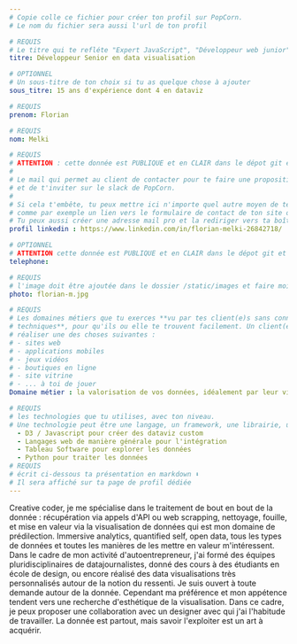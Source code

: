 ```yaml
---
# Copie colle ce fichier pour créer ton profil sur PopCorn.
# Le nom du fichier sera aussi l'url de ton profil

# REQUIS
# Le titre qui te refléte "Expert JavaScript", "Développeur web junior"
titre: Développeur Senior en data visualisation

# OPTIONNEL
# Un sous-titre de ton choix si tu as quelque chose à ajouter
sous_titre: 15 ans d'expérience dont 4 en dataviz

# REQUIS
prenom: Florian

# REQUIS
nom: Melki

# REQUIS
# ATTENTION : cette donnée est PUBLIQUE et en CLAIR dans le dépot git et sur le site
#
# Le mail qui permet au client de contacter pour te faire une proposition de projet
# et de t'inviter sur le slack de PopCorn.
#
# Si cela t'embête, tu peux mettre ici n'importe quel autre moyen de te contacter,
# comme par exemple un lien vers le formulaire de contact de ton site ou vers ton linkedin.
# Tu peux aussi créer une adresse mail pro et la rediriger vers ta boîte mail perso
profil linkedin : https://www.linkedin.com/in/florian-melki-26842718/

# OPTIONNEL
# ATTENTION cette donnée est PUBLIQUE et en CLAIR dans le dépot git et sur le site
telephone:

# REQUIS
# l'image doit être ajoutée dans le dossier /static/images et faire moins de 100ko ! Sa hauteur affichée sur le site sera de 300px, elle s'adaptera comme elle peut au responsive avec du css.
photo: florian-m.jpg

# REQUIS
# Les domaines métiers que tu exerces **vu par tes client(e)s sans connaissances
# techniques**, pour qu'ils ou elle te trouvent facilement. Un client(e) veut par exemple
# réaliser une des choses suivantes :
# - sites web
# - applications mobiles
# - jeux vidéos
# - boutiques en ligne
# - site vitrine
# - ... à toi de jouer
Domaine métier : la valorisation de vos données, idéalement par leur visualisation. 

# REQUIS
# les technologies que tu utilises, avec ton niveau.
# Une technologie peut être une langage, un framework, une librairie, un CMS ...
  - D3 / Javascript pour créer des dataviz custom
  - Langages web de manière générale pour l'intégration
  - Tableau Software pour explorer les données
  - Python pour traiter les données
# REQUIS
# écrit ci-dessous ta présentation en markdown ⬇️
# Il sera affiché sur ta page de profil dédiée
---
```


Creative coder, je me spécialise dans le traitement de bout en bout de la donnée : récupération via appels d'API ou web scrapping, nettoyage, fouille, et mise en valeur via la visualisation de données qui est mon domaine de prédilection. Immersive analytics, quantified self, open data, tous les types de données et toutes les manières de les mettre en valeur m'intéressent.
Dans le cadre de mon activité d'autoentrepreneur, j'ai formé des équipes pluridisciplinaires de datajournalistes, donné des cours à des étudiants en école de design, ou encore réalisé des data visualisations très personnalisés autour de la notion du ressenti.
Je suis ouvert à toute demande autour de la donnée. Cependant ma préférence et mon appétence tendent vers une recherche d'esthétique de la visualisation. Dans ce cadre, je peux proposer une collaboration avec un designer avec qui j'ai l'habitude de travailler.
La donnée est partout, mais savoir l'exploiter est un art à acquérir.